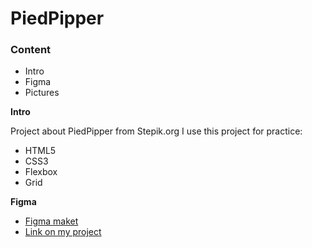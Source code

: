 # PiedPipper

### Content

- Intro
- Figma
- Pictures

**Intro**

Project about PiedPipper from Stepik.org
I use this project for practice:

- HTML5
- CSS3
- Flexbox
- Grid

**Figma**

- [Figma maket](https://www.figma.com/file/BL7wdCOSIxYFu1uxctuVzg/%D0%94%D0%BE%D0%BC%D0%B0%D1%88%D0%BD%D0%B5%D0%B5-%D0%B7%D0%B0%D0%B4%D0%B0%D0%BD%D0%B8%D0%B5-Pied-Piper?node-id=1961%3A2&t=dR9c2ubOR32NUOCq-0)
- [Link on my project]()
